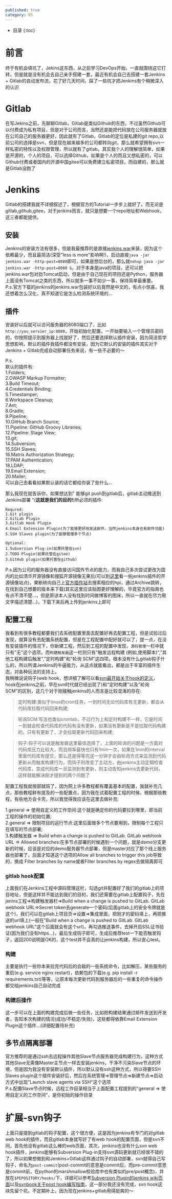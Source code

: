 ```yaml
---
published: true
category: OS
---
```

* 目录
{:toc}

# 前言  
  终于有机会填坑了，Jekins这东西，从之前学习DevOps开始，一直就围绕这它打转，但是就是没有机会去自己亲手搭建一套，最近有机会自己去搭建一套Jenkins + Gitlab的自动发布流，花了好几天时间，踩了一些坑才把Jenkins有个稍微深入的认识  
  
# Gitlab  
  在写Jekins之前，先聊聊Gitlab，Gitlab是类似Github的东西，不过虽然Github可以付费成为私有项目，但是对于公司而言，当然还是能把代码放在公司服务器就放在公司自己的服务器更好，因此就有了Gitlab，Gitlab的定位是私建的git repo,以前公司的选择是svn，但是现在越来越多的公司都转向git，那么就希望拥有svn一样私密的特性以及权限管理，所以就有了gitlab。其实我个人的理解很简单，如果是开源的，个人的项目，可以选择Github，如果是个人的而且又想私密的，可以Github付费或者国内的开源中国gitee可以免费建立私密项目，而自建的，那么就是Gitlab没跑了
  
# Jenkins
  Gitlab的搭建我就不详细叙述了，根据官方的Tutorial一步步上就好了。而无论是gitlab,github,gitee，对于jenkins而言，就只是想要一个repo地址和Webhook，这三者都能提供。

## 安装  
  Jenkins的安装方法有很多，但是我最推荐的是直接[jenkins.war](http://mirrors.jenkins.io/war-stable/latest/jenkins.war)来装，因为这个依赖最少，而且最简洁(深受"less is more"影响啊!)，启动直接`java -jar jenkins.war -http-post=8080`即可，如果是想后台的，那么就`nohup java -jar jenkins.war -http-post=8080 &`，对于本身是java的项目，还可以把jenkins.war包对劲Tomcat启动，但是由于自己现在的项目还是Python，服务器上面没有Tomcat之类的东西，所以就多一事不如少一事，保持简单最重要。  
  P.s.官方下载的jenkins的jenkins.war包装好以后竟然是中文的，有点小惊喜，我还想着怎么汉化，真不知道它是怎么检测系统环境的...  
  
## 插件  
  安装好以后就可以访问服务器的8080端口了，比如`http://you_servier_ip:8080`，开始初始化配置，一开始要输入一个管理员密码的，你按照提示到服务器上找就好了，然后还要选择默认插件安装，因为简洁哲学思想影响，默认的插件我插件都没有安装，因为它默认的安装的插件其实对于Jenkins + Gitlab完成自动部署任务来说，有一些不必要的～  

P.s.  
默认的插件有:  
1.Folders;  
2.OWASP Markup Formatter;  
3.Build Timeout;  
4.Credentials Binding;  
5.Timestamper;  
6.Workspace Cleanup;  
7.Ant;  
8.Gradle;  
9.Pipeline;  
10.GitHub Branch Source;  
11.Pipeline: GitHub Groovy Libraries;  
12.Pipeline: Stage View;  
13.git;  
14.Subversion;  
15.SSH Slaves;  
16.Matrix Authorization Strategy;  
17.PAM Authentication;  
18.LDAP;  
19.Email Extension;  
20.Mailer;  
可以自己去看看如果默认装的话它都给你装了些什么...  


  那么我现在就告诉你，如果想达到" 能够git push到gitlab后，gitlab主动推送到Jenkins部署 "(**这就是我们的目的!**)所必须的插件:　　

```
Requred:  
1.Git plugin
2.GitLab Plugin
3.Gitlab Hook Plugin
4.Email Extension Plugin(为了能够更好地发送邮件，当然jenkins本身也有邮件功能)
5.SSH Slaves plugin(为了能够管理多个节点)

Optional:
1.Subversion Plug-in(如果托管在svn)
2.TODO Plugin(如果托管在gitee)
3.GitHub plugin(如果托管在github)
```

  P.s.因为公司的服务器没有直接访问国外节点的能力，而我自己多次尝试更改为国内的比如清华开源镜像和搜狐开源镜像无果后(可以到[这里](http://mirrors.jenkins-ci.org/status.html)看一些jenkins插件的开源镜像站点)，果断转向自己上[官方插件站](https://plugins.jenkins.io/)去搜索相应的hpi，通过Archive跳转，在找到自己想要的版本来下载(其实这里应该贴图更好理解的，毕竟官方的指南也有点不清不楚...，但是原谅本人没有找到时间做博客的图床，所以一直就在尽力用文字描述清楚...)，下载下来后再上传到jenkins上即可

## 配置工程
   我看到有很多教程都要我们去系统配置里面去配置好再去配置工程，但是试验过后发现，就算没有去配置系统配置，但是在工程配置中配好就可以了，提一点，在没有安装插件的情况下，你新建工程，然后到工程的配置中发现，`源码管理`一栏中就只有"无"这个选项，而`构建触发器`这一栏则只有"触发远程构建 (例如,使用脚本)","其他工程构建后触发","定时构建"和"轮询 SCM"这四项，根本没有什么gitlab钩子什么的，所以所谓Jenkins的牛逼能力，从这点就能看出，都是出于丰富的插件生态，对各种玩法的支持上。  
   我稍微说说钩子(web hook，想详细了解可以看[svn最开始关于hook的定义](http://svnbook.red-bean.com/en/1.5/svn.reposadmin.create.html#svn.reposadmin.create.hooks)，hook在jenkins之前，早在svn时代就已经出现了)和"定时构建"以及"轮询 SCM"的区别，这几个对于刚接触jenkins的人而言是比较混淆的存在:  
   

> 定时构建:类似于linux的cron任务，一到时间无论代码库有无更新，都会从代码库拉取代码回来构建;  

> 轮询SCM:写法也类似crontab，不过行为上和定时构建不一样，它是时间一到就会检查代码库的代码有没有更新，如果没有更新是不是拉取代码构建的，只有有更新了，才会拉取更新代码回来构建;  

> 钩子:钩子可以说是触发器这里最佳选择了，上面的轮询的问题是一方面对代码库压力比较大，而且频率最快也只有1min一次，如果在1min的interval里面代码库有提交，那么还是得等完这一分钟才会由轮询方式来监测到代码更新从而触发构建行为，而钩子则改变了主动方，由jenkins主动定期检查代码库，变成代码库一旦监测到有更新，则主动告知jenkins去更新代码，这样就能解决刚才提到的两个问题了  

  配置工程我就按部就班了，因为网上许多教程都有覆盖基本的配置，我就补充几点，那些教程鲜有提及的一些配置点，因为我在试着配置工程的时候，根据那些教程，有些地方会卡壳，所以我觉得我应该在这里去做补充:  
  
1.general => 使用自定义的工作空间:这个就是确定你的代码要拉到哪里，即当前工程的操作的初始位置;   
2.general => 限制项目的运行节点:这里后面做多个节点要用到，限制每个工程只在填写的节点部署;    
3.构建触发器 => Build when a change is pushed to GitLab. GitLab webhook URL => Allowed branches:在多节点部署的时候遇到一个问题，就是demo分支更新的时候，应该是对应的demo服务器节点部署，但是master对应了那个线上服务器也部署了，后面才知道这个选项的Allow all branches to trigger this job导致的，换成 Filter branches by name或者Filter branches by regex去做隔离即可  

### gitlab hook配置
  上面我们在Jenkins工程中源码管理这栏，勾选git并配置好了我们的gitlab上的项目地址，但是这样并不能达到我们的目的，我们还需要在gitlab上配置钩子，先在jenins工程=>构建触发器栏=>Build when a change is pushed to GitLab. GitLab webhook URL=>Secret token去generate一个密码(后面gitlab上的安全令牌就是这个)，我们可以在gitlab上项目页=>设置=>集成里面，把刚才的密码填上，再把推送的url填上(一般在"Build when a change is pushed to GitLab. GitLab webhook URL"这个后面就会有这个url)，再勾选推送事件，去掉开启SSL证书验证(因为我们没有https...)，最后生成钩子即可，生成后推荐test一下能否触发钩子，返回200说明是OK的，这个test并不会真的让jenkins构建，所以安心test。
  
### 构建  
  主要是执行一些你本来拉完代码后的会敲的一些系统命令，比如解压，某些服务的重启(e.g. service nginx restart)，依赖包的下载(e.g. pip install -r requirements.txt)等等，让原本每次更新代码到服务器后的一些重复的命令操作都交给jenkins自己自动完成  

### 构建后操作  
  这一步可以在上面的构建完成后做一些任务，比如把构建结果通过邮件发送到开发者，告知本次构建的情况(成功/不稳定/失败)，这些都得依靠Email Extension Plugin这个插件...(详细配置待补充)  
  
## 多节点隔离部署  
  官方推荐的是通过ssh去远程操作其他Slave节点服务器完成构建行为，这种方式其他Slave无需像Master主节点一样去安装jenkins，干净不污染Slave节点的环境，但是因为我没有安装默认插件，所以默认没有ssh这种方式，所以得要SSH Slaves plugin这个插件安装好后，然后在系统管理=>管理节点=>新建节点=>启动方式中出现"Launch slave agents via SSH"这个选项  
  P.s.配置Slave节点时候，远程工作目录相当于上面配置工程提到的"general => 使用自定义的工作空间"，是你初始的操作目录
  
# 扩展-svn钩子  
  上面只是提到gitlab的钩子配置，这个很方便，这是因为jenkins有专门的对gitlab web hook的插件，而且gitlab本身就写好了有web hook的配置页面，但是svn不同，首先他没有gitlab这么棒的web页面，其次，jenkins也没有什么svn web hook插件，jenkins能够有Subversion Plug-in支持svn源码更新就已经很不错的了，所以如果想做到和Jenkins+Gitlab这样通过钩子的自动部署，svn就得自己写钩子，命名为`post-commit`(post-commit的意思是commit后，而pre-commit意思是commit前，在python的marshmallow校验库中也有类似的pre/post概念)，并放在`$PEPOSITORY/hooks/`下，详细可以参考[Subversion Plugin的jenkins wiki页面](https://wiki.jenkins.io/display/JENKINS/Subversion+Plugin#SubversionPlugin-Postcommithook)以及[svnbook关于post hook编写指南](http://svnbook.red-bean.com/en/1.5/svn.reposadmin.create.html#svn.reposadmin.create.hooks)，这一部分我还没有完成，svn hook这块先留个坑，不定期补上，因为现在jenkins+gitlab用得挺爽的～

